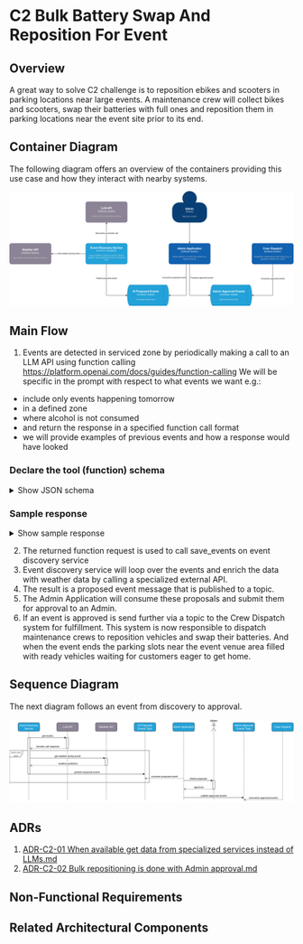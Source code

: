 # C2 Bulk Battery Swap And Reposition For Event

## Overview

A great way to solve C2 challenge is to reposition ebikes and scooters in parking locations near large events.
A maintenance crew will collect bikes and scooters, swap their batteries with full ones and reposition them in parking locations near the event site prior to its end.

## Container Diagram 

The following diagram offers an overview of the containers providing this use case and how they interact with nearby systems.

![Container Diagram](/Diagrams/C2-bulk-battery-swap-and-reposition-for-event/event-discovery-container-diagram.drawio.png)


## Main Flow
1. Events are detected in serviced zone by periodically making a call to an LLM API using function calling https://platform.openai.com/docs/guides/function-calling
We will be specific in the prompt with respect to what events we want e.g.:
- include only events happening tomorrow
- in a defined zone
- where alcohol is not consumed
- and return the response in a specified function call format
- we will provide examples of previous events and how a response would have looked

### Declare the tool (function) schema
<details>
<summary>Show JSON schema</summary>

```json
[
  {
    "type": "function",
    "function": {
      "name": "save_events",
      "description": "Persist a batch of events found for a given date and location.",
      "parameters": {
        "type": "object",
        "additionalProperties": false,
        "properties": {
          "items": {
            "type": "array",
            "minItems": 1,
            "items": {
              "type": "object",
              "additionalProperties": false,
              "required": ["event_address", "participants"],
              "properties": {
                "event_address": {
                  "type": "string",
                  "description": "Full street address for the event (include venue name if known)."
                },
                "participants": {
                  "type": "integer",
                  "minimum": 1,
                  "description": "Estimated number of participants/attendees."
                }
              }
            },
            "description": "List of large events to save."
          }
        },
        "required": ["items"]
      }
    }
  }
]
```
</details> 

### Sample response
<details>
<summary>Show sample response</summary>

```json
{
  "name": "save_events",
  "arguments": {
    "items": [
      { "event_address": "The O2, Peninsula Square, London SE10 0DX, UK", "participants": 20000 },
      { "event_address": "Wembley Stadium, London HA9 0WS, UK", "participants": 90000 },
      { "event_address": "ExCeL London, Royal Victoria Dock, London E16 1XL, UK", "participants": 15000 },
      { "event_address": "Tottenham Hotspur Stadium, 782 High Rd, London N17 0BX, UK", "participants": 62000 },
      { "event_address": "The SSE Arena, Arena Square, Engineers Way, London HA9 0AA, UK", "participants": 12500 }
    ]
  }
}
```
</details> 

2. The returned function request is used to call save_events on event discovery service
3. Event discovery service will loop over the events and enrich the data with weather data by calling a specialized external API.
4. The result is a proposed event message that is published to a topic.
5. The Admin Application will consume these proposals and submit them for approval to an Admin. 
6. If an event is approved is send further via a topic to the Crew Dispatch system for fulfillment. This system is now responsible to dispatch maintenance crews to reposition vehicles and swap their batteries. And when the event ends the parking slots near the event venue area filled with ready vehicles waiting for customers eager to get home.


## Sequence Diagram

The next diagram follows an event from discovery to approval.

![Container Diagram](/Diagrams/C2-bulk-battery-swap-and-reposition-for-event/event-discovery-sequence-diagram.drawio.png)

## ADRs
1. [ADR-C2-01 When available get data from specialized services instead of LLMs.md](../../ADR/C2-bulk-battery-swap-and-reposition-for-event/ADR-C2-01%20When%20available%20get%20data%20from%20specialized%20services%20instead%20of%20LLMs.md)
2. [ADR-C2-02 Bulk repositioning is done with Admin approval.md](../../ADR/C2-bulk-battery-swap-and-reposition-for-event/ADR-C2-02%20Bulk%20repositioning%20is%20done%20with%20Admin%20approval.md)

## Non-Functional Requirements
 

## Related Architectural Components